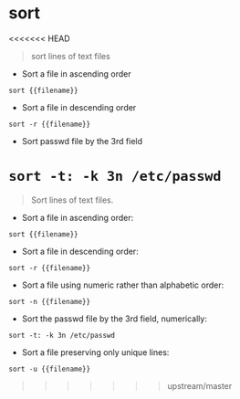 # sort

<<<<<<< HEAD
> sort lines of text files

- Sort a file in ascending order

`sort {{filename}}`

- Sort a file in descending order

`sort -r {{filename}}`

- Sort passwd file by the 3rd field

`sort -t: -k 3n /etc/passwd `
=======
> Sort lines of text files.

- Sort a file in ascending order:

`sort {{filename}}`

- Sort a file in descending order:

`sort -r {{filename}}`

- Sort a file using numeric rather than alphabetic order:

`sort -n {{filename}}`

- Sort the passwd file by the 3rd field, numerically:

`sort -t: -k 3n /etc/passwd`

- Sort a file preserving only unique lines:

`sort -u {{filename}}`
>>>>>>> upstream/master
